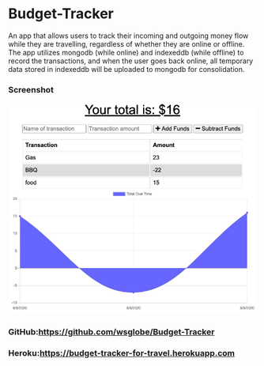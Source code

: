 # Budget-Tracker
 An app that allows users to track their incoming and outgoing money flow while they are travelling, regardless of whether they are online or offline. The app utilizes mongodb (while online) and indexeddb (while offline) to record the transactions, and when the user goes back online, all temporary data stored in indexeddb will be uploaded to mongodb for consolidation.
 ### Screenshot
 <img src="Screenshot.png">

 ### GitHub:https://github.com/wsglobe/Budget-Tracker

 ### Heroku:https://budget-tracker-for-travel.herokuapp.com